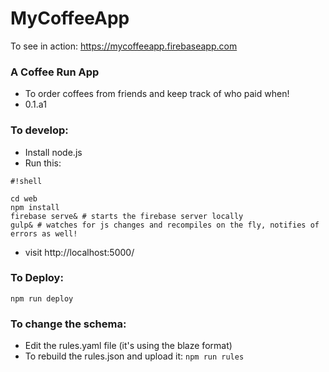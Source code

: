 # MyCoffeeApp #

To see in action: https://mycoffeeapp.firebaseapp.com

### A Coffee Run App ###

* To order coffees from friends and keep track of who paid when!
* 0.1.a1

### To develop: ###

* Install node.js
* Run this:
```
#!shell

cd web
npm install
firebase serve& # starts the firebase server locally
gulp& # watches for js changes and recompiles on the fly, notifies of errors as well!

```
* visit http://localhost:5000/

### To Deploy: ###
```npm run deploy```

### To change the schema: ###
* Edit the rules.yaml file (it's using the blaze format)
* To rebuild the rules.json and upload it: ```npm run rules```